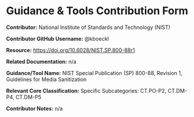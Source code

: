 # Guidance & Tools Contribution Form

**Contributor:** National Institute of Standards and Technology (NIST)

**Contributor GitHub Username:** @kboeckl

**Resource:** https://doi.org/10.6028/NIST.SP.800-88r1

**Related Documentation:** n/a

**Guidance/Tool Name:** NIST Special Publication (SP) 800-88, Revision 1, Guidelines for Media Sanitization

**Relevant Core Classification:** Specific Subcategories: CT.PO-P2, CT.DM-P4, CT.DM-P5

**Contributor Notes:** n/a
